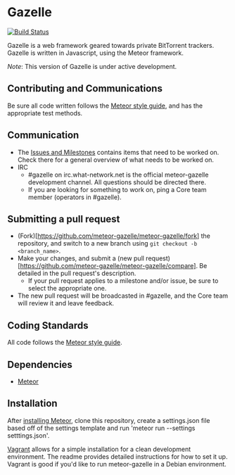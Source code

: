 Gazelle
=======

[![Build Status](https://travis-ci.org/meteor-gazelle/meteor-gazelle.svg?branch=master)](https://travis-ci.org/meteor-gazelle/meteor-gazelle)

Gazelle is a web framework geared towards private BitTorrent trackers.
Gazelle is written in Javascript, using the Meteor framework.

_Note_: This version of Gazelle is under active development.

Contributing and Communications
------------

Be sure all code written follows the [Meteor style guide](https://github.com/meteor/meteor/wiki/Meteor-Style-Guide), and has the appropriate test methods.

Communication
-------------
* The [Issues and Milestones](https://github.com/meteor-gazelle/meteor-gazelle/issues) contains items that need to be worked on. Check there for a general overview of what needs to be worked on.
* IRC
  * &#35;gazelle on irc.what-network.net is the official meteor-gazelle development channel. All questions should be directed there.
  * If you are looking for something to work on, ping a Core team member (operators in #gazelle).

Submitting a pull request
-------------------------
* (Fork)[https://github.com/meteor-gazelle/meteor-gazelle/fork] the repository, and switch to a new branch using `git checkout -b <branch_name>`.
* Make your changes, and submit a (new pull request)[https://github.com/meteor-gazelle/meteor-gazelle/compare]. Be detailed in the pull request's description.
  * If your pull request applies to a milestone and/or issue, be sure to select the appropriate one.
* The new pull request will be broadcasted in #gazelle, and the Core team will review it and leave feedback.


Coding Standards
----------------
All code follows the [Meteor style guide](https://github.com/meteor/meteor/wiki/Meteor-Style-Guide).

Dependencies
------------
* [Meteor](https://www.meteor.com/) 

Installation
------------
After [installing Meteor](https://www.meteor.com/install), clone this repository, create a settings.json file based off of the settings template and run 'meteor run --settings setttings.json'. 

[Vagrant](https://github.com/meteor-gazelle/vagrant) allows for a simple installation for a clean development environment. The readme provides detailed instructions for how to set it up. Vagrant is good if you'd like to run meteor-gazelle in a Debian environment.

